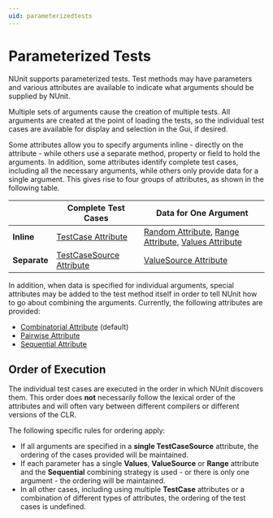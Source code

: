 ```yaml
---
uid: parameterizedtests
---
```


# Parameterized Tests

NUnit supports parameterized tests. Test methods
may have parameters and various attributes are available
to indicate what arguments should be supplied by NUnit.

Multiple sets of arguments cause the creation of multiple
tests. All arguments are created at the point of loading the
tests, so the individual test cases are available for
display and selection in the Gui, if desired.

Some attributes allow you to specify arguments inline - directly on
the attribute - while others use a separate method, property or field
to hold the arguments. In addition, some attributes identify complete test cases,
including all the necessary arguments, while others only provide data
for a single argument. This gives rise to four groups of attributes,
as shown in the following table.

|              | Complete Test Cases          | Data for One Argument |
|--------------|------------------------------|-----------------------|
| **Inline**   | [TestCase Attribute](xref:testcaseattribute)       | [Random Attribute](xref:randomattribute), [Range Attribute](xref:rangeattribute), [Values Attribute](xref:valuesattribute) |
| **Separate** | [TestCaseSource Attribute](xref:testcasesourceattribute) | [ValueSource Attribute](xref:valuesource) |

In addition, when data is specified for individual arguments, special attributes
may be added to the test method itself in order to tell NUnit how
to go about combining the arguments. Currently, the following attributes
are provided:

* [Combinatorial Attribute](xref:combinatorialattribute) (default)
* [Pairwise Attribute](xref:pairwiseattribute)
* [Sequential Attribute](xref:sequentialattribute)

## Order of Execution

The individual test cases are executed in the order in which NUnit discovers them.
This order does **not** necessarily follow the lexical order of the attributes
and will often vary between different compilers or different versions of the CLR.

The following specific rules for ordering apply:

* If all arguments are specified in a **single TestCaseSource** attribute, the ordering of the cases provided will be maintained.
* If each parameter has a single **Values**, **ValueSource** or **Range** attribute and the **Sequential** combining strategy is used - or there is only one argument - the ordering will be maintained.
* In all other cases, including using multiple **TestCase** attributes or a combination of different types of attributes, the ordering of the test cases is undefined.
